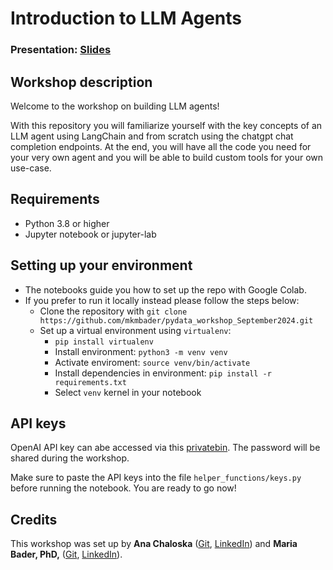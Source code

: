 # Introduction to LLM Agents

### Presentation: [Slides](https://github.com/mkmbader/pydata_workshop_September2024/blob/main/workshop_slides.pdf)

## Workshop description

Welcome to the workshop on building LLM agents!

With this repository you will familiarize yourself with the key concepts of an LLM agent using LangChain and from scratch using the chatgpt chat completion endpoints. At the end, you will have all the code you need for your very own agent and you will be able to build custom tools for your own use-case. 

## Requirements

- Python 3.8 or higher
- Jupyter notebook or jupyter-lab

## Setting up your environment

- The notebooks guide you how to set up the repo with Google Colab. 
- If you prefer to run it locally instead please follow the steps below: 
    - Clone the repository with `git clone https://github.com/mkmbader/pydata_workshop_September2024.git`
    - Set up a virtual environment using `virtualenv`:
        - `pip install virtualenv`
        - Install environment: `python3 -m venv venv`
        - Activate enviroment: `source venv/bin/activate`   
        - Install dependencies in environment: `pip install -r requirements.txt`
        - Select `venv` kernel in your notebook

## API keys

OpenAI API key can abe accessed via this [privatebin](https://privatebin.molops.io/?b0b74a12fdc3a326#4tdRk8yiazMsEnKgsc4D2Tq3GWF7KVWkGPmTiFdAH2m5). The password will be shared during the workshop. 

Make sure to paste the API keys into the file `helper_functions/keys.py` before running the notebook. You are ready to go now!

## Credits

This workshop was set up by **Ana Chaloska** ([Git](https://github.com/anachaloska), [LinkedIn](https://www.linkedin.com/in/ana-chaloska-809486149/)) and **Maria Bader, PhD,** ([Git](https://github.com/mkmbader), [LinkedIn](https://www.linkedin.com/in/mkmbader/)).